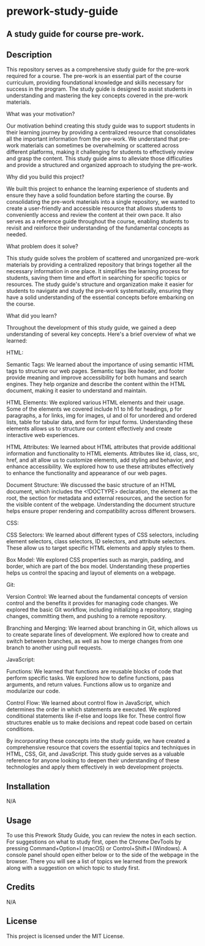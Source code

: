# prework-study-guide

## A study guide for course pre-work.

## Description

This repository serves as a comprehensive study guide for the pre-work required for a course. The pre-work is an essential part of the course curriculum, providing foundational knowledge and skills necessary for success in the program. The study guide is designed to assist students in understanding and mastering the key concepts covered in the pre-work materials.

What was your motivation?

Our motivation behind creating this study guide was to support students in their learning journey by providing a centralized resource that consolidates all the important information from the pre-work. We understand that pre-work materials can sometimes be overwhelming or scattered across different platforms, making it challenging for students to effectively review and grasp the content. This study guide aims to alleviate those difficulties and provide a structured and organized approach to studying the pre-work.

Why did you build this project?

We built this project to enhance the learning experience of students and ensure they have a solid foundation before starting the course. By consolidating the pre-work materials into a single repository, we wanted to create a user-friendly and accessible resource that allows students to conveniently access and review the content at their own pace. It also serves as a reference guide throughout the course, enabling students to revisit and reinforce their understanding of the fundamental concepts as needed.

What problem does it solve?

This study guide solves the problem of scattered and unorganized pre-work materials by providing a centralized repository that brings together all the necessary information in one place. It simplifies the learning process for students, saving them time and effort in searching for specific topics or resources. The study guide's structure and organization make it easier for students to navigate and study the pre-work systematically, ensuring they have a solid understanding of the essential concepts before embarking on the course.

What did you learn?

Throughout the development of this study guide, we gained a deep understanding of several key concepts. Here's a brief overview of what we learned:

HTML:

Semantic Tags: We learned about the importance of using semantic HTML tags to structure our web pages. Semantic tags like header, and footer provide meaning and improve accessibility for both humans and search engines. They help organize and describe the content within the HTML document, making it easier to understand and maintain.

HTML Elements: We explored various HTML elements and their usage. Some of the elements we covered include h1 to h6 for headings, p for paragraphs, a for links, img for images, ul and ol for unordered and ordered lists, table for tabular data, and form for input forms. Understanding these elements allows us to structure our content effectively and create interactive web experiences.

HTML Attributes: We learned about HTML attributes that provide additional information and functionality to HTML elements. Attributes like id, class, src, href, and alt allow us to customize elements, add styling and behavior, and enhance accessibility. We explored how to use these attributes effectively to enhance the functionality and appearance of our web pages.

Document Structure: We discussed the basic structure of an HTML document, which includes the <!DOCTYPE> declaration, the <html> element as the root, the <head> section for metadata and external resources, and the <body> section for the visible content of the webpage. Understanding the document structure helps ensure proper rendering and compatibility across different browsers.

CSS:

CSS Selectors: We learned about different types of CSS selectors, including element selectors, class selectors, ID selectors, and attribute selectors. These allow us to target specific HTML elements and apply styles to them.

Box Model: We explored CSS properties such as margin, padding, and border, which are part of the box model. Understanding these properties helps us control the spacing and layout of elements on a webpage.

Git:

Version Control: We learned about the fundamental concepts of version control and the benefits it provides for managing code changes. We explored the basic Git workflow, including initializing a repository, staging changes, committing them, and pushing to a remote repository.

Branching and Merging: We learned about branching in Git, which allows us to create separate lines of development. We explored how to create and switch between branches, as well as how to merge changes from one branch to another using pull requests.

JavaScript:

Functions: We learned that functions are reusable blocks of code that perform specific tasks. We explored how to define functions, pass arguments, and return values. Functions allow us to organize and modularize our code.

Control Flow: We learned about control flow in JavaScript, which determines the order in which statements are executed. We explored conditional statements like if-else and loops like for. These control flow structures enable us to make decisions and repeat code based on certain conditions.

By incorporating these concepts into the study guide, we have created a comprehensive resource that covers the essential topics and techniques in HTML, CSS, Git, and JavaScript. This study guide serves as a valuable reference for anyone looking to deepen their understanding of these technologies and apply them effectively in web development projects.

## Installation

N/A

## Usage

To use this Prework Study Guide, you can review the notes in each section. For suggestions on what to study first, open the Chrome DevTools by pressing Command+Option+I (macOS) or Control+Shift+I (Windows). A console panel should open either below or to the side of the webpage in the browser. There you will see a list of topics we learned from the prework along with a suggestion on which topic to study first.

## Credits

N/A

## License

This project is licensed under the MIT License.
